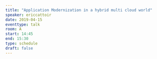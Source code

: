 ```yaml
---
title: "Application Modernization in a hybrid multi cloud world"
speaker: ericcattoir
date: 2019-04-15
eventtype: talk
room: A
start: 14:45
end: 15:30
type: schedule
draft: false
---
```

